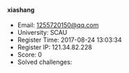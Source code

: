 #### xiashang  

* Email: 1255720150@qq.com  
* University: SCAU  
* Register Time: 2017-08-24 13:03:34  
* Register IP: 121.34.82.228  
* Score: 0  
* Solved challenges: 
